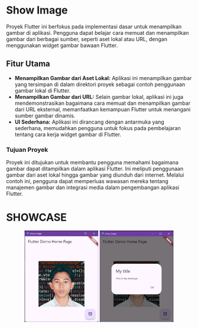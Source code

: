 # Show Image

Proyek Flutter ini berfokus pada implementasi dasar untuk menampilkan gambar di aplikasi. Pengguna dapat belajar cara memuat dan menampilkan gambar dari berbagai sumber, seperti aset lokal atau URL, dengan menggunakan widget gambar bawaan Flutter.

## Fitur Utama
- **Menampilkan Gambar dari Aset Lokal:** Aplikasi ini menampilkan gambar yang tersimpan di dalam direktori proyek sebagai contoh penggunaan gambar lokal di Flutter.
- **Menampilkan Gambar dari URL:** Selain gambar lokal, aplikasi ini juga mendemonstrasikan bagaimana cara memuat dan menampilkan gambar dari URL eksternal, memanfaatkan kemampuan Flutter untuk menangani sumber gambar dinamis.
- **UI Sederhana:** Aplikasi ini dirancang dengan antarmuka yang sederhana, memudahkan pengguna untuk fokus pada pembelajaran tentang cara kerja widget gambar di Flutter.

### Tujuan Proyek
Proyek ini ditujukan untuk membantu pengguna memahami bagaimana gambar dapat ditampilkan dalam aplikasi Flutter. Ini meliputi penggunaan gambar dari aset lokal hingga gambar yang diunduh dari internet. Melalui contoh ini, pengguna dapat memperluas wawasan mereka tentang manajemen gambar dan integrasi media dalam pengembangan aplikasi Flutter.

# SHOWCASE
<div align="center">
  <img src="https://raw.githubusercontent.com/TEUNGKU-ZULKIFLI/PROJECT-FLUTTER/refs/heads/master/asset/img/005.1.png" width="200px"/>
  <img src="https://raw.githubusercontent.com/TEUNGKU-ZULKIFLI/PROJECT-FLUTTER/refs/heads/master/asset/img/005.2.png" width="200px"/>
</div>
